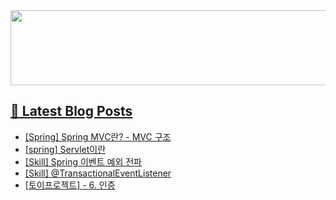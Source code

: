 <a href="https://github.com/devxb/gitanimals">
<img
  src="https://render.gitanimals.org/lines/hyunjong-96"
  width="600"
  height="120"
/>

## 📕 Latest Blog Posts

</a><ul><li><a href='https://hyunjong96.tistory.com/21' target='_blank'>[Spring] Spring MVC란? - MVC 구조</a></li><li><a href='https://hyunjong96.tistory.com/20' target='_blank'>[spring] Servlet이란</a></li><li><a href='https://hyunjong96.tistory.com/19' target='_blank'>[Skill] Spring 이벤트 예외 전파</a></li><li><a href='https://hyunjong96.tistory.com/18' target='_blank'>[Skill] @TransactionalEventListener</a></li><li><a href='https://hyunjong96.tistory.com/17' target='_blank'>[토이프로젝트] - 6. 인증</a></li></ul>